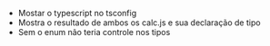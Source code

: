 - Mostar o typescript no tsconfig
- Mostra o resultado de ambos os calc.js e sua declaração de tipo
- Sem o enum não teria controle nos tipos
